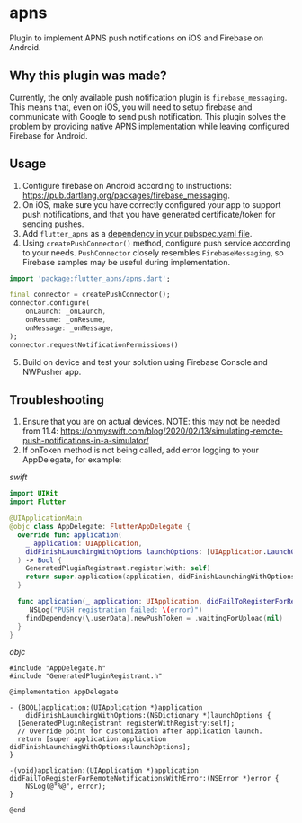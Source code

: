 # apns

Plugin to implement APNS push notifications on iOS and Firebase on Android. 

## Why this plugin was made?

Currently, the only available push notification plugin is `firebase_messaging`. This means that, even on iOS, you will need to setup firebase and communicate with Google to send push notification. This plugin solves the problem by providing native APNS implementation while leaving configured Firebase for Android.

## Usage
1. Configure firebase on Android according to instructions: https://pub.dartlang.org/packages/firebase_messaging.
2. On iOS, make sure you have correctly configured your app to support push notifications, and that you have generated certificate/token for sending pushes.
3. Add `flutter_apns` as a [dependency in your pubspec.yaml file](https://flutter.io/platform-plugins/).
4. Using `createPushConnector()` method, configure push service according to your needs. `PushConnector` closely resembles `FirebaseMessaging`, so Firebase samples may be useful during implementation.
```dart
import 'package:flutter_apns/apns.dart';

final connector = createPushConnector();
connector.configure(
    onLaunch: _onLaunch,
    onResume: _onResume,
    onMessage: _onMessage,
);
connector.requestNotificationPermissions()
```
5. Build on device and test your solution using Firebase Console and NWPusher app.

## Troubleshooting

1. Ensure that you are on actual devices. NOTE: this may not be needed from 11.4: https://ohmyswift.com/blog/2020/02/13/simulating-remote-push-notifications-in-a-simulator/
2. If onToken method is not being called, add error logging to your AppDelegate, for example:

*swift*
```swift
import UIKit
import Flutter

@UIApplicationMain
@objc class AppDelegate: FlutterAppDelegate {
  override func application(
    _ application: UIApplication,
    didFinishLaunchingWithOptions launchOptions: [UIApplication.LaunchOptionsKey: Any]?
  ) -> Bool {
    GeneratedPluginRegistrant.register(with: self)
    return super.application(application, didFinishLaunchingWithOptions: launchOptions)
  }

  func application(_ application: UIApplication, didFailToRegisterForRemoteNotificationsWithError error: Error) {
     NSLog("PUSH registration failed: \(error)")
    findDependency(\.userData).newPushToken = .waitingForUpload(nil)
  }
}

```

*objc*
```objc
#include "AppDelegate.h"
#include "GeneratedPluginRegistrant.h"

@implementation AppDelegate

- (BOOL)application:(UIApplication *)application
    didFinishLaunchingWithOptions:(NSDictionary *)launchOptions {
  [GeneratedPluginRegistrant registerWithRegistry:self];
  // Override point for customization after application launch.
  return [super application:application didFinishLaunchingWithOptions:launchOptions];
}

-(void)application:(UIApplication *)application didFailToRegisterForRemoteNotificationsWithError:(NSError *)error {
    NSLog(@"%@", error);
}

@end
```